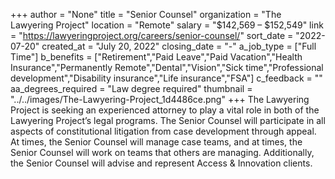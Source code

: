 +++
author = "None"
title = "Senior Counsel"
organization = "The Lawyering Project"
location = "Remote"
salary = "$142,569 – $152,549"
link = "https://lawyeringproject.org/careers/senior-counsel/"
sort_date = "2022-07-20"
created_at = "July 20, 2022"
closing_date = "-"
a_job_type = ["Full Time"]
b_benefits = ["Retirement","Paid Leave","Paid Vacation","Health Insurance","Permanently Remote","Dental","Vision","Sick time","Professional development","Disability insurance","Life insurance","FSA"]
c_feedback = ""
aa_degrees_required = "Law degree required"
thumbnail = "../../images/The-Lawyering-Project_1d4486ce.png"
+++
The Lawyering Project is seeking an experienced attorney to play a vital role in both of the Lawyering Project’s legal programs.  The Senior Counsel will participate in all aspects of constitutional litigation from case development through appeal.  At times, the Senior Counsel will manage case teams, and at times, the Senior Counsel will work on teams that others are managing.  Additionally, the Senior Counsel will advise and represent Access & Innovation clients.